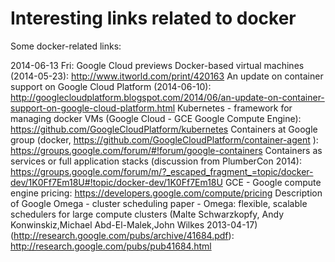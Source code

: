 Interesting links related to docker
==================================

Some docker-related links:

2014-06-13 Fri:
 Google Cloud previews Docker-based virtual machines (2014-05-23): http://www.itworld.com/print/420163 
 An update on container support on Google Cloud Platform  (2014-06-10): http://googlecloudplatform.blogspot.com/2014/06/an-update-on-container-support-on-google-cloud-platform.html
 Kubernetes - framework for managing docker VMs (Google Cloud - GCE Google Compute Engine): https://github.com/GoogleCloudPlatform/kubernetes
 Containers at Google group (docker, https://github.com/GoogleCloudPlatform/container-agent ):  https://groups.google.com/forum/#!forum/google-containers 
 Containers as services or full application stacks (discussion from PlumberCon 2014): https://groups.google.com/forum/m/?_escaped_fragment_=topic/docker-dev/1K0Ff7Em18U#!topic/docker-dev/1K0Ff7Em18U
 GCE - Google compute engine pricing: https://developers.google.com/compute/pricing
 Description of Google Omega - cluster scheduling paper - Omega: flexible, scalable schedulers for large compute clusters (Malte Schwarzkopfy, Andy Konwinskiz,Michael Abd-El-Malek,John Wilkes 2013-04-17) (http://research.google.com/pubs/archive/41684.pdf): http://research.google.com/pubs/pub41684.html

